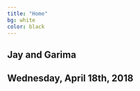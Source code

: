 ```yaml
---
title: "Home"
bg: white
color: black
---
```


<div class="left" class="divbg">
    <div class="titletxt">
        <h2>Jay and Garima</h2>
        <h2>Wednesday, April 18th, 2018</h2>
    </div>
</div>
